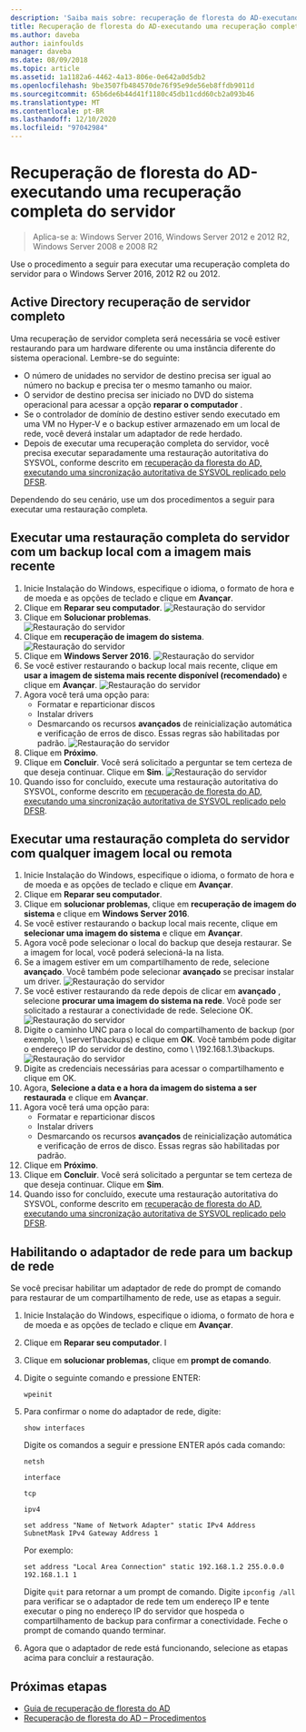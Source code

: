 ```yaml
---
description: 'Saiba mais sobre: recuperação de floresta do AD-executando uma recuperação completa do servidor'
title: Recuperação de floresta do AD-executando uma recuperação completa do servidor
ms.author: daveba
author: iainfoulds
manager: daveba
ms.date: 08/09/2018
ms.topic: article
ms.assetid: 1a1182a6-4462-4a13-806e-0e642a0d5db2
ms.openlocfilehash: 9be3507fb484570de76f95e9de56eb8ffdb9011d
ms.sourcegitcommit: 65b6de6b44d41f1180c45db11cdd60cb2a093b46
ms.translationtype: MT
ms.contentlocale: pt-BR
ms.lasthandoff: 12/10/2020
ms.locfileid: "97042984"
---
```

# <a name="ad-forest-recovery---performing-a-full-server-recovery"></a>Recuperação de floresta do AD-executando uma recuperação completa do servidor

>Aplica-se a: Windows Server 2016, Windows Server 2012 e 2012 R2, Windows Server 2008 e 2008 R2

Use o procedimento a seguir para executar uma recuperação completa do servidor para o Windows Server 2016, 2012 R2 ou 2012.

## <a name="active-directory-full-server-recovery"></a>Active Directory recuperação de servidor completo

Uma recuperação de servidor completa será necessária se você estiver restaurando para um hardware diferente ou uma instância diferente do sistema operacional. Lembre-se do seguinte:

- O número de unidades no servidor de destino precisa ser igual ao número no backup e precisa ter o mesmo tamanho ou maior.
- O servidor de destino precisa ser iniciado no DVD do sistema operacional para acessar a opção **reparar o computador** .
- Se o controlador de domínio de destino estiver sendo executado em uma VM no Hyper-V e o backup estiver armazenado em um local de rede, você deverá instalar um adaptador de rede herdado.
- Depois de executar uma recuperação completa do servidor, você precisa executar separadamente uma restauração autoritativa do SYSVOL, conforme descrito em [recuperação da floresta do AD, executando uma sincronização autoritativa de SYSVOL replicado pelo DFSR](AD-Forest-Recovery-Authoritative-Recovery-SYSVOL.md).

Dependendo do seu cenário, use um dos procedimentos a seguir para executar uma restauração completa.

## <a name="perform-a-full-server-restore-with-a-local-backup-with-the-latest-image"></a>Executar uma restauração completa do servidor com um backup local com a imagem mais recente

1. Inicie Instalação do Windows, especifique o idioma, o formato de hora e de moeda e as opções de teclado e clique em **Avançar**.
2. Clique em **Reparar seu computador**.
   ![Restauração do servidor](media/AD-Forest-Recovery-Perform-a-Full-Recovery/restore1.png)
3. Clique em **Solucionar problemas**.</br>
   ![Restauração do servidor](media/AD-Forest-Recovery-Perform-a-Full-Recovery/restore2.png)
4. Clique em **recuperação de imagem do sistema**.</br>
   ![Restauração do servidor](media/AD-Forest-Recovery-Perform-a-Full-Recovery/restore3.png)
5. Clique em **Windows Server 2016**.
   ![Restauração do servidor](media/AD-Forest-Recovery-Perform-a-Full-Recovery/restore4.png)
6. Se você estiver restaurando o backup local mais recente, clique em **usar a imagem de sistema mais recente disponível (recomendado)** e clique em **Avançar**.
   ![Restauração do servidor](media/AD-Forest-Recovery-Perform-a-Full-Recovery/restore5.png)
7. Agora você terá uma opção para:
   -  Formatar e reparticionar discos
   -  Instalar drivers
   -  Desmarcando os recursos **avançados** de reinicialização automática e verificação de erros de disco. Essas regras são habilitadas por padrão.
   ![Restauração do servidor](media/AD-Forest-Recovery-Perform-a-Full-Recovery/restore6.png)
8. Clique em **Próximo**.
9. Clique em **Concluir**. Você será solicitado a perguntar se tem certeza de que deseja continuar. Clique em **Sim**.
   ![Restauração do servidor](media/AD-Forest-Recovery-Perform-a-Full-Recovery/restore11.png)
10. Quando isso for concluído, execute uma restauração autoritativa do SYSVOL, conforme descrito em [recuperação de floresta do AD, executando uma sincronização autoritativa de SYSVOL replicado pelo DFSR](AD-Forest-Recovery-Authoritative-Recovery-SYSVOL.md).

## <a name="perform-a-full-server-restore-with-any-image-local-or-remote"></a>Executar uma restauração completa do servidor com qualquer imagem local ou remota

1. Inicie Instalação do Windows, especifique o idioma, o formato de hora e de moeda e as opções de teclado e clique em **Avançar**.
2. Clique em **Reparar seu computador**.</br>
3. Clique em **solucionar problemas**, clique em **recuperação de imagem do sistema** e clique em **Windows Server 2016**.
4. Se você estiver restaurando o backup local mais recente, clique em **selecionar uma imagem do sistema** e clique em **Avançar**.
5. Agora você pode selecionar o local do backup que deseja restaurar. Se a imagem for local, você poderá selecioná-la na lista.
6. Se a imagem estiver em um compartilhamento de rede, selecione **avançado**. Você também pode selecionar **avançado** se precisar instalar um driver.
   ![Restauração do servidor](media/AD-Forest-Recovery-Perform-a-Full-Recovery/restore7.png)
7. Se você estiver restaurando da rede depois de clicar em **avançado** , selecione **procurar uma imagem do sistema na rede**. Você pode ser solicitado a restaurar a conectividade de rede. Selecione OK. </br>
   ![Restauração do servidor](media/AD-Forest-Recovery-Perform-a-Full-Recovery/restore8.png)
8. Digite o caminho UNC para o local do compartilhamento de backup (por exemplo, \\ \server1\backups) e clique em **OK**. Você também pode digitar o endereço IP do servidor de destino, como \\ \192.168.1.3\backups.
   ![Restauração do servidor](media/AD-Forest-Recovery-Perform-a-Full-Recovery/restore9.png)
9. Digite as credenciais necessárias para acessar o compartilhamento e clique em OK.
10. Agora, **Selecione a data e a hora da imagem do sistema a ser restaurada** e clique em **Avançar**.
11. Agora você terá uma opção para:
    - Formatar e reparticionar discos
    - Instalar drivers
    - Desmarcando os recursos **avançados** de reinicialização automática e verificação de erros de disco. Essas regras são habilitadas por padrão.
12. Clique em **Próximo**.
13. Clique em **Concluir**. Você será solicitado a perguntar se tem certeza de que deseja continuar. Clique em **Sim**.
14. Quando isso for concluído, execute uma restauração autoritativa do SYSVOL, conforme descrito em [recuperação de floresta do AD, executando uma sincronização autoritativa de SYSVOL replicado pelo DFSR](AD-Forest-Recovery-Authoritative-Recovery-SYSVOL.md).

## <a name="enabling-the-network-adapter-for-a-network-backup"></a>Habilitando o adaptador de rede para um backup de rede

Se você precisar habilitar um adaptador de rede do prompt de comando para restaurar de um compartilhamento de rede, use as etapas a seguir.

1. Inicie Instalação do Windows, especifique o idioma, o formato de hora e de moeda e as opções de teclado e clique em **Avançar**.
2. Clique em **Reparar seu computador**. I
3. Clique em **solucionar problemas**, clique em **prompt de comando**.
4. Digite o seguinte comando e pressione ENTER:

   ```
   wpeinit
   ```

5. Para confirmar o nome do adaptador de rede, digite:

   ```
   show interfaces
   ```

   Digite os comandos a seguir e pressione ENTER após cada comando:

   ```
   netsh
   ```

   ```
   interface
   ```

   ```
   tcp
   ```

   ```
   ipv4
   ```

   ```
   set address "Name of Network Adapter" static IPv4 Address SubnetMask IPv4 Gateway Address 1
   ```

   Por exemplo:

   ```
   set address "Local Area Connection" static 192.168.1.2 255.0.0.0 192.168.1.1 1
   ```

   Digite `quit` para retornar a um prompt de comando. Digite `ipconfig /all` para verificar se o adaptador de rede tem um endereço IP e tente executar o ping no endereço IP do servidor que hospeda o compartilhamento de backup para confirmar a conectividade. Feche o prompt de comando quando terminar.

6. Agora que o adaptador de rede está funcionando, selecione as etapas acima para concluir a restauração.

## <a name="next-steps"></a>Próximas etapas

- [Guia de recuperação de floresta do AD](AD-Forest-Recovery-Guide.md)
- [Recuperação de floresta do AD – Procedimentos](AD-Forest-Recovery-Procedures.md)
